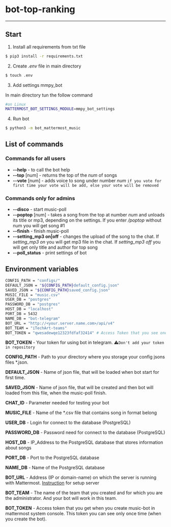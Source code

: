 # bot-top-ranking
___
## Start 
1. Install all requirements from txt file
```sh
$ pip3 install -r requirements.txt
```
2. Create _.env_ file in main directory
```sh
$ touch .env
```
3. Add settings mmpy_bot

In main directory tun the follow command
```sh
#on Linux
MATTERMOST_BOT_SETTINGS_MODULE=mmpy_bot_settings
```

4. Run bot
```sh
$ python3 -m bot_mattermost_music
```

## List of commands

### Commands for all users
- __--help__ - to call the bot help 
- __--top__ [num] - returns the top of the _num_ of songs
- __--vote__ [num] - adds voice to song under number _num_
        `if you vote for first time your vote will be add, else your vote will be removed`
### Commands only for admins

- __--disco__ - start music-poll
- __--poptop__ [num] - takes a song from the top at number _num_ and unloads its title or mp3, depending on the settings. If you enter _/poptop_ without num you will get song #1
- __--finish__ - finish music-poll
- __--setting_mp3 on|off__ - changes the upload of the song to the chat. If _setting_mp3 on_ you will get mp3 file in the chat. If _setting_mp3 off_ you will get only title and author for top song
- __--poll_status__ - print settings of bot

## Environment variables

```sh
CONFIG_PATH = "configs/"
DEFAULT_JSON = "${CONFIG_PATH}default_config.json"
SAVED_JSON = "${CONFIG_PATH}saved_config.json"
MUSIC_FILE = "music.csv"
USER_DB = "postgres"
PASSWORD_DB = "postgres"
HOST_DB = "localhost"
PORT_DB = 5432
NAME_DB = "bot-telegram"
BOT_URL = "http://<your.server.name.com>/api/v4"
BOT_TEAM = "iTechArt-teams"
BOT_TOKEN = "qwesadewqe12323fdfaf32414" # Access Token that you see one time
```
__BOT_TOKEN__  - Your token for using bot in telegram. 
:warning:`Don't add your token in repository`

__CONFIG_PATH__ - Path to your directory where you storage your config jsons files *.json.

__DEFAULT_JSON__ - Name of json file, that will be loaded when bot start for first time.

__SAVED_JSON__ - Name of json file, that will be created and then bot will loaded from this file, when the music-poll finish.

__CHAT_ID__ - Parameter needed for testing your bot

__MUSIC_FILE__ - Name of the *.csv file that contains song in format belong

__USER_DB__ - Login for connect to the database (PostgreSQL)

__PASSWORD_DB__ - Password need for connect to the database (PostgreSQL)

__HOST_DB__ - IP_Address to the PostgreSQL database that stores information about songs

__PORT_DB__ - Port to the PostgreSQL database

__NAME_DB__ - Name of the PostgreSQL database

__BOT_URL__ - Address (IP or domain-name) on which the server is running with Mattermost. [Instruction](https://gist.github.com/NikDark/d8113064914974c85aef56a701c9cb6e) for setup server

__BOT_TEAM__ - The name of the team that you created and for which you are the administrator. And your bot will work in this team.

__BOT_TOKEN__ - Access token that you get when you create music-bot in mattermost system console. This token you can see only once time (when you create the bot).